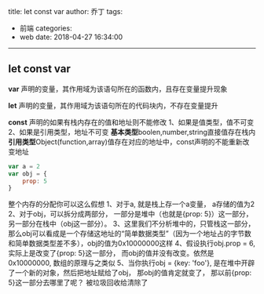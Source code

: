 title: let const var
author: 乔丁
tags:
  - 前端
categories:
  - web
date: 2018-04-27 16:34:00
---


## let const var

**var**
声明的变量，其作用域为该语句所在的函数内，且存在变量提升现象

**let**
声明的变量，其作用域为该语句所在的代码块内，不存在变量提升

**const**
声明的如果有栈内存在的值和地址则不能修改
1、如果是值类型，值不可变
2、如果是引用类型，地址不可变
**基本类型**boolen,number,string直接值存在栈内
**引用类型**Object(function,array)值存在对应的地址中，const声明的不能重新改变地址

```javascript
var a = 2
var obj = {
    prop: 5
}
```
整个内存的分配你可以这么假想
1、对于a, 就是栈上存一个a变量， a存储的值为2
2、对于obj，可以拆分成两部分， 一部分是堆中（也就是{prop: 5}）这一部分， 另一部分在栈中（obj这一部分）。
3、这里我们不分析堆中的，只管栈这一部分，那么obj可以看成是一个存储这地址的“简单数据类型”（因为一个地址占的字节数和简单数据类型差不多），obj的值为0x10000000这样
4、假设执行obj.prop = 6, 实际上是改变了{prop: 5}这一部分， 而obj的值并没有改变。依然是0x10000000, 数组的原理与之类似
5、当你执行obj = {key: 'foo'}, 是在堆中开辟了一个新的对象，然后把地址赋给了obj， 那obj的值肯定就变了， 那以前{prop: 5}这一部分去哪里了呢？ 被垃圾回收给清除了

